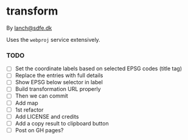 # transform

By lanch@sdfe.dk

Uses the `webproj` service extensively.

### TODO

- [ ] Set the coordinate labels based on selected EPSG codes (title tag)
- [ ] Replace the entries with full details
- [ ] Show EPSG below selector in label
- [ ] Build  transformation URL properly
- [ ] Then we can commit
- [ ] Add map
- [ ] 1st refactor
- [ ] Add LICENSE and credits
- [ ] Add a copy result to clipboard button
- [ ] Post on GH pages?
